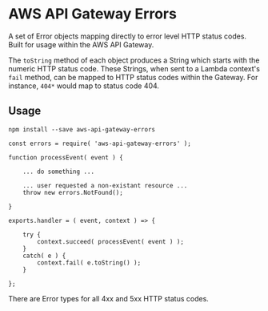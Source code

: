 # AWS API Gateway Errors

A set of Error objects mapping directly to error level HTTP status codes.  
Built for usage within the AWS API Gateway.

The `toString` method of each object produces a String which starts with 
the numeric HTTP status code.  These Strings, when sent to a Lambda context's 
`fail` method, can be mapped to HTTP status codes within the Gateway.  For instance, 
`404*` would map to status code 404.

## Usage

`npm install --save aws-api-gateway-errors`

```
const errors = require( 'aws-api-gateway-errors' );

function processEvent( event ) {

    ... do something ...
    
    ... user requested a non-existant resource ...
    throw new errors.NotFound();

}

exports.handler = ( event, context ) => {
    
    try {
        context.succeed( processEvent( event ) );
    }
    catch( e ) {
        context.fail( e.toString() );
    }

};
```

There are Error types for all 4xx and 5xx HTTP status codes.
